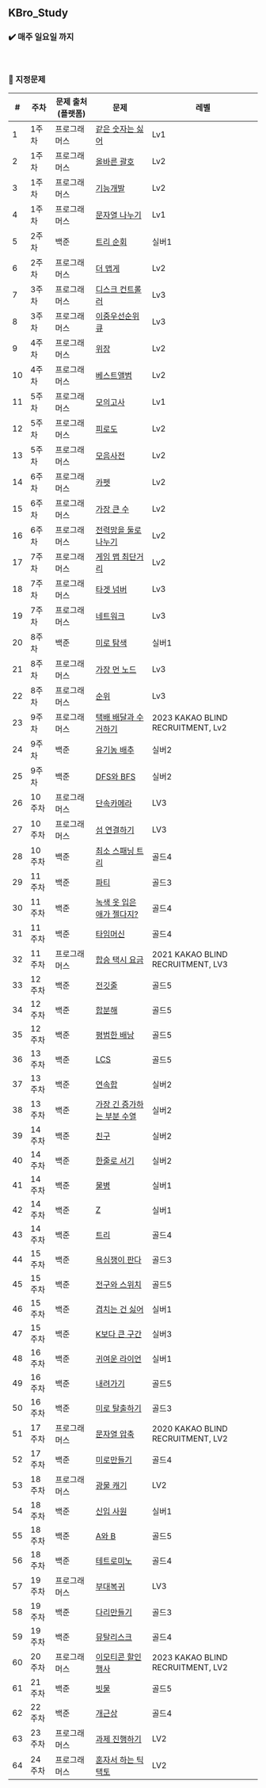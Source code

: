 ## KBro_Study

### :heavy_check_mark: 매주 일요일 까지
</br>

### :pushpin: 지정문제

| # | 주차 | 문제 출처(플랫폼) |문제 | 레벨 |
|---|---|---|---|---|
| 1 | 1주차 | 프로그래머스 | [같은 숫자는 싫어](https://school.programmers.co.kr/learn/courses/30/lessons/12906) | Lv1 |
| 2 | 1주차 | 프로그래머스 | [올바른 괄호](https://school.programmers.co.kr/learn/courses/30/lessons/12909) | Lv2 | 
| 3 | 1주차 | 프로그래머스 | [기능개발](https://school.programmers.co.kr/learn/courses/30/lessons/42586) | Lv2 |
| 4 | 1주차 | 프로그래머스 | [문자열 나누기](https://school.programmers.co.kr/learn/courses/30/lessons/140108) | Lv1 |
| 5 | 2주차 | 백준 | [트리 순회](https://www.acmicpc.net/problem/1991) | 실버1 |
| 6 | 2주차 | 프로그래머스 | [더 맵게](https://school.programmers.co.kr/learn/courses/30/lessons/42626) | Lv2 |
| 7 | 3주차 | 프로그래머스 | [디스크 컨트롤러](https://school.programmers.co.kr/learn/courses/30/lessons/42627) | Lv3 |
| 8 | 3주차 | 프로그래머스 | [이중우선순위 큐](https://school.programmers.co.kr/learn/courses/30/lessons/42628) | Lv3 |
| 9 | 4주차 | 프로그래머스 | [위장](https://school.programmers.co.kr/learn/courses/30/lessons/42578) | Lv2 |
| 10 | 4주차 | 프로그래머스 | [베스트앨범](https://school.programmers.co.kr/learn/courses/30/lessons/42579) | Lv2 |
| 11 | 5주차 | 프로그래머스 | [모의고사](https://school.programmers.co.kr/learn/courses/30/lessons/42840) | Lv1 |
| 12 | 5주차 | 프로그래머스 | [피로도](https://school.programmers.co.kr/learn/courses/30/lessons/87946) | Lv2 |
| 13 | 5주차 | 프로그래머스 | [모음사전](https://school.programmers.co.kr/learn/courses/30/lessons/84512) | Lv2 |
| 14 | 6주차 | 프로그래머스 | [카펫](https://school.programmers.co.kr/learn/courses/30/lessons/42842) | Lv2 |
| 15 | 6주차 | 프로그래머스 | [가장 큰 수](https://school.programmers.co.kr/learn/courses/30/lessons/42746) | Lv2 |
| 16 | 6주차 | 프로그래머스 | [전력망을 둘로 나누기](https://school.programmers.co.kr/learn/courses/30/lessons/86971) | Lv2 |
| 17 | 7주차 | 프로그래머스 | [게임 맵 최단거리](https://school.programmers.co.kr/learn/courses/30/lessons/1844) | Lv2 |
| 18 | 7주차 | 프로그래머스 | [타겟 넘버](https://school.programmers.co.kr/learn/courses/30/lessons/43165) | Lv3 |
| 19 | 7주차 | 프로그래머스 | [네트워크](https://school.programmers.co.kr/learn/courses/30/lessons/43162) | Lv3 |
| 20 | 8주차 | 백준 | [미로 탐색](https://www.acmicpc.net/problem/2178) | 실버1 |
| 21 | 8주차 | 프로그래머스 | [가장 먼 노드](https://school.programmers.co.kr/learn/courses/30/lessons/49189) | Lv3 |
| 22 | 8주차 | 프로그래머스 | [순위](https://school.programmers.co.kr/learn/courses/30/lessons/49191) | Lv3 |
| 23 | 9주차 | 프로그래머스 | [택배 배달과 수거하기](https://school.programmers.co.kr/learn/courses/30/lessons/150369) | 2023 KAKAO BLIND RECRUITMENT, Lv2 |
| 24 | 9주차 | 백준 | [유기농 배추](https://www.acmicpc.net/problem/1012) | 실버2 |
| 25 | 9주차 | 백준 | [DFS와 BFS](https://www.acmicpc.net/problem/1260) | 실버2 |
| 26 | 10주차 | 프로그래머스 | [단속카메라](https://school.programmers.co.kr/learn/courses/30/lessons/42884) | LV3 |
| 27 | 10주차 | 프로그래머스 | [섬 연결하기](https://school.programmers.co.kr/learn/courses/30/lessons/42861) | LV3 |
| 28 | 10주차 | 백준 | [최소 스패닝 트리](https://www.acmicpc.net/problem/1197) | 골드4 |
| 29 | 11주차 | 백준 | [파티](https://www.acmicpc.net/problem/1238) | 골드3 |
| 30 | 11주차 | 백준 | [녹색 옷 입은 애가 젤다지?](https://www.acmicpc.net/problem/4485) | 골드4 |
| 31 | 11주차 | 백준 | [타임머신](https://www.acmicpc.net/problem/11657) | 골드4 |
| 32 | 11주차 | 프로그래머스 | [합승 택시 요금](https://school.programmers.co.kr/learn/courses/30/lessons/72413) | 2021 KAKAO BLIND RECRUITMENT, LV3 |
| 33 | 12주차 | 백준 | [전깃줄](https://www.acmicpc.net/problem/2565) | 골드5 |
| 34 | 12주차 | 백준 | [합분해](https://www.acmicpc.net/problem/2225) | 골드5 |
| 35 | 12주차 | 백준 | [평범한 배낭](https://www.acmicpc.net/problem/12865) | 골드5 |
| 36 | 13주차 | 백준 | [LCS](https://www.acmicpc.net/problem/9251) | 골드5 |
| 37 | 13주차 | 백준 | [연속합](https://www.acmicpc.net/problem/1912) | 실버2 |
| 38 | 13주차 | 백준 | [가장 긴 증가하는 부분 수열](https://www.acmicpc.net/problem/11053) | 실버2 |
| 39 | 14주차 | 백준 | [친구](https://www.acmicpc.net/problem/1058) | 실버2 |
| 40 | 14주차 | 백준 | [한줄로 서기](https://www.acmicpc.net/problem/1138) | 실버2 |
| 41 | 14주차 | 백준 | [물병](https://www.acmicpc.net/problem/1052) | 실버1 |
| 42 | 14주차 | 백준 | [Z](https://www.acmicpc.net/problem/1074) | 실버1 |
| 43 | 14주차 | 백준 | [트리](https://www.acmicpc.net/problem/1068) | 골드4 |
| 44 | 15주차 | 백준 | [욕심쟁이 판다](https://www.acmicpc.net/problem/1068) | 골드3 |
| 45 | 15주차 | 백준 | [전구와 스위치](https://www.acmicpc.net/problem/1068) | 골드5 |
| 46 | 15주차 | 백준 | [겹치는 건 싫어](https://www.acmicpc.net/problem/1068) | 실버1 |
| 47 | 15주차 | 백준 | [K보다 큰 구간](https://www.acmicpc.net/problem/1068) | 실버3 |
| 48 | 16주차 | 백준 | [귀여운 라이언](https://www.acmicpc.net/problem/15565) | 실버1 |
| 49 | 16주차 | 백준 | [내려가기](https://www.acmicpc.net/problem/2096) | 골드5 |
| 50 | 16주차 | 백준 | [미로 탈출하기](https://www.acmicpc.net/problem/17090) | 골드3 |
| 51 | 17주차 | 프로그래머스 | [문자열 압축](https://school.programmers.co.kr/learn/courses/30/lessons/60057) | 2020 KAKAO BLIND RECRUITMENT, LV2 |
| 52 | 17주차 | 백준 | [미로만들기](https://www.acmicpc.net/problem/17090) | 골드4 |
| 53 | 18주차 | 프로그래머스 | [광물 캐기](https://school.programmers.co.kr/learn/courses/30/lessons/172927) | LV2 |
| 54 | 18주차 | 백준 | [신입 사원](https://www.acmicpc.net/problem/1946) | 실버1 |
| 55 | 18주차 | 백준 | [A와 B](https://www.acmicpc.net/problem/12904) | 골드5 |
| 56 | 18주차 | 백준 | [테트로미노](https://www.acmicpc.net/problem/14500) | 골드4 |
| 57 | 19주차 | 프로그래머스 | [부대복귀](https://school.programmers.co.kr/learn/courses/30/lessons/132266) | LV3 |
| 58 | 19주차 | 백준 | [다리만들기](https://www.acmicpc.net/problem/2146) | 골드3 |
| 59 | 19주차 | 백준 | [뮤탈리스크](https://www.acmicpc.net/problem/12869) | 골드4 |
| 60 | 20주차 | 프로그래머스 | [이모티콘 할인 행사](https://school.programmers.co.kr/learn/courses/30/lessons/150368) | 2023 KAKAO BLIND RECRUITMENT, LV2 |
| 61 | 21주차 | 백준 | [빗물](https://www.acmicpc.net/problem/14719) | 골드5 |
| 62 | 22주차 | 백준 | [개근상](https://www.acmicpc.net/problem/1563) | 골드4 |
| 63 | 23주차 | 프로그래머스 | [과제 진행하기](https://school.programmers.co.kr/learn/courses/30/lessons/176962) | LV2 |
| 64 | 24주차 | 프로그래머스 | [혼자서 하는 틱택토](https://school.programmers.co.kr/learn/courses/30/lessons/160585) | LV2 |